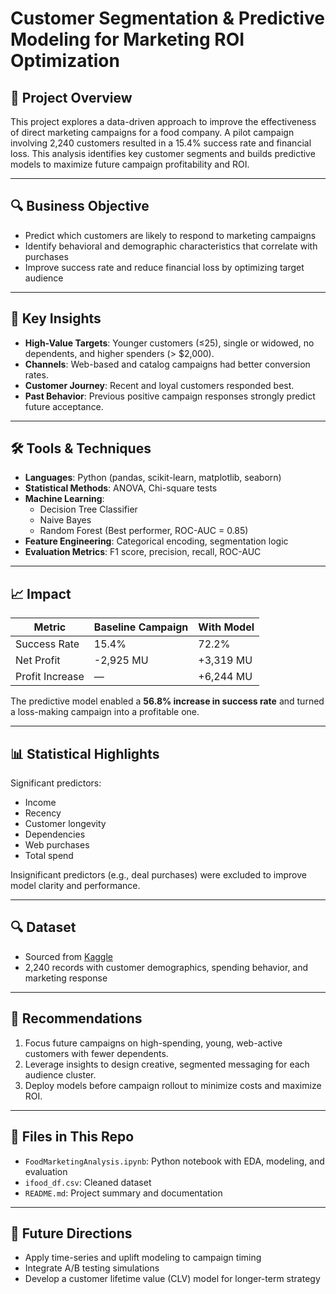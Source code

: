 # Customer Segmentation & Predictive Modeling for Marketing ROI Optimization

## 🎯 Project Overview

This project explores a data-driven approach to improve the effectiveness of direct marketing campaigns for a food company. A pilot campaign involving 2,240 customers resulted in a 15.4% success rate and financial loss. This analysis identifies key customer segments and builds predictive models to maximize future campaign profitability and ROI.

---

## 🔍 Business Objective

- Predict which customers are likely to respond to marketing campaigns
- Identify behavioral and demographic characteristics that correlate with purchases
- Improve success rate and reduce financial loss by optimizing target audience

---

## 🧠 Key Insights

- **High-Value Targets**: Younger customers (≤25), single or widowed, no dependents, and higher spenders (> $2,000).
- **Channels**: Web-based and catalog campaigns had better conversion rates.
- **Customer Journey**: Recent and loyal customers responded best.
- **Past Behavior**: Previous positive campaign responses strongly predict future acceptance.

---

## 🛠 Tools & Techniques

- **Languages**: Python (pandas, scikit-learn, matplotlib, seaborn)
- **Statistical Methods**: ANOVA, Chi-square tests
- **Machine Learning**:
  - Decision Tree Classifier
  - Naive Bayes
  - Random Forest (Best performer, ROC-AUC = 0.85)
- **Feature Engineering**: Categorical encoding, segmentation logic
- **Evaluation Metrics**: F1 score, precision, recall, ROC-AUC

---

## 📈 Impact

| Metric                      | Baseline Campaign | With Model |
|----------------------------|-------------------|------------|
| Success Rate               | 15.4%             | 72.2%      |
| Net Profit                 | -2,925 MU         | +3,319 MU  |
| Profit Increase            | —                 | +6,244 MU  |

The predictive model enabled a **56.8% increase in success rate** and turned a loss-making campaign into a profitable one.

---

## 📊 Statistical Highlights

Significant predictors:
- Income
- Recency
- Customer longevity
- Dependencies
- Web purchases
- Total spend

Insignificant predictors (e.g., deal purchases) were excluded to improve model clarity and performance.

---

## 🔍 Dataset

- Sourced from [Kaggle](https://www.kaggle.com/datasets/jackdaoud/marketing-data)
- 2,240 records with customer demographics, spending behavior, and marketing response

---

## 📌 Recommendations

1. Focus future campaigns on high-spending, young, web-active customers with fewer dependents.
2. Leverage insights to design creative, segmented messaging for each audience cluster.
3. Deploy models before campaign rollout to minimize costs and maximize ROI.

---


## 📎 Files in This Repo

- `FoodMarketingAnalysis.ipynb`: Python notebook with EDA, modeling, and evaluation
- `ifood_df.csv`: Cleaned dataset
- `README.md`: Project summary and documentation

---

## 🔄 Future Directions

- Apply time-series and uplift modeling to campaign timing
- Integrate A/B testing simulations
- Develop a customer lifetime value (CLV) model for longer-term strategy
 
